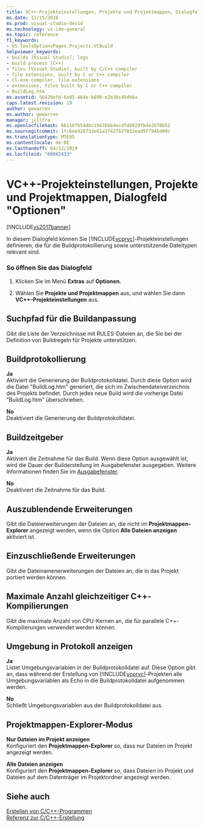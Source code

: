 ```yaml
---
title: VC++-Projekteinstellungen, Projekte und Projektmappen, Dialogfeld „Optionen“ | Microsoft-Dokumentation
ms.date: 11/15/2016
ms.prod: visual-studio-dev14
ms.technology: vs-ide-general
ms.topic: reference
f1_keywords:
- VS.ToolsOptionsPages.Projects.VCBuild
helpviewer_keywords:
- builds [Visual Studio], logs
- build process [C++]
- files [Visual Studio], built by C/C++ compiler
- file extensions, built by C or C++ compiler
- cl.exe compiler, file extensions
- extensions, files built by C or C++ compiler
- BuildLog.htm
ms.assetid: 56420efd-6a95-464e-b890-e2b38c48d66a
caps.latest.revision: 19
author: gewarren
ms.author: gewarren
manager: jillfra
ms.openlocfilehash: 66110f6544bc19476bb4ecdfd6929fb4e26f0b52
ms.sourcegitcommit: 1fc6ee928733e61a1f42782f832ead9f7946d00c
ms.translationtype: MTE95
ms.contentlocale: de-DE
ms.lasthandoff: 04/22/2019
ms.locfileid: "60082433"
---
```

# <a name="vc-project-settings-projects-and-solutions-options-dialog-box"></a>VC++-Projekteinstellungen, Projekte und Projektmappen, Dialogfeld "Optionen"
[!INCLUDE[vs2017banner](../../includes/vs2017banner.md)]

In diesem Dialogfeld können Sie [!INCLUDE[vcprvc](../../includes/vcprvc-md.md)]-Projekteinstellungen definieren, die für die Buildprotokollierung sowie unterstützende Dateitypen relevant sind.  
  
### <a name="to-access-this-dialog-box"></a>So öffnen Sie das Dialogfeld  
  
1. Klicken Sie im Menü **Extras** auf **Optionen**.  
  
2. Wählen Sie **Projekte und Projektmappen** aus, und wählen Sie dann **VC++-Projekteinstellungen** aus.  
  
## <a name="build-customization-search-path"></a>Suchpfad für die Buildanpassung  
 Gibt die Liste der Verzeichnisse mit RULES-Dateien an, die Sie bei der Definition von Buildregeln für Projekte unterstützen.  
  
## <a name="build-logging"></a>Buildprotokollierung  
 **Ja**  
 Aktiviert die Generierung der Buildprotokolldatei. Durch diese Option wird die Datei "BuildLog.htm" generiert, die sich im Zwischendateiverzeichnis des Projekts befindet. Durch jedes neue Build wird die vorherige Datei "BuildLog.htm" überschrieben.  
  
 **No**  
 Deaktiviert die Generierung der Buildprotokolldatei.  
  
## <a name="build-timing"></a>Buildzeitgeber  
 **Ja**  
 Aktiviert die Zeitnahme für das Build. Wenn diese Option ausgewählt ist, wird die Dauer der Builderstellung im Ausgabefenster ausgegeben. Weitere Informationen finden Sie im [Ausgabefenster](../../ide/reference/output-window.md).  
  
 **No**  
 Deaktiviert die Zeitnahme für das Build.  
  
## <a name="extensions-to-hide"></a>Auszublendende Erweiterungen  
 Gibt die Dateierweiterungen der Dateien an, die nicht im **Projektmappen-Explorer** angezeigt werden, wenn die Option **Alle Dateien anzeigen** aktiviert ist.  
  
## <a name="extensions-to-include"></a>Einzuschließende Erweiterungen  
 Gibt die Dateinamenerweiterungen der Dateien an, die in das Projekt portiert werden können.  
  
## <a name="maximum-concurrent-c-compilations"></a>Maximale Anzahl gleichzeitiger C++-Kompilierungen  
 Gibt die maximale Anzahl von CPU-Kernen an, die für parallele C++-Kompilierungen verwendet werden können.  
  
## <a name="show-environment-in-log"></a>Umgebung in Protokoll anzeigen  
 **Ja**  
 Listet Umgebungsvariablen in der Buildprotokolldatei auf. Diese Option gibt an, dass während der Erstellung von [!INCLUDE[vcprvc](../../includes/vcprvc-md.md)]-Projekten alle Umgebungsvariablen als Echo in die Buildprotokolldatei aufgenommen werden.  
  
 **No**  
 Schließt Umgebungsvariablen aus der Buildprotokolldatei aus.  
  
## <a name="solution-explorer-mode"></a>Projektmappen-Explorer-Modus  
 **Nur Dateien im Projekt anzeigen**  
 Konfiguriert den **Projektmappen-Explorer** so, dass nur Dateien im Projekt angezeigt werden.  
  
 **Alle Dateien anzeigen**  
 Konfiguriert den **Projektmappen-Explorer** so, dass Dateien im Projekt und Dateien auf dem Datenträger im Projektordner angezeigt werden.  
  
## <a name="see-also"></a>Siehe auch  
 [Erstellen von C/C++-Programmen](http://msdn.microsoft.com/library/fa6ed4ff-334a-4d99-b5e2-a1f83d2b3008)   
 [Referenz zur C/C++-Erstellung](http://msdn.microsoft.com/library/100b4ccf-572c-4d1f-970c-fa0bc0cc0d2d)
